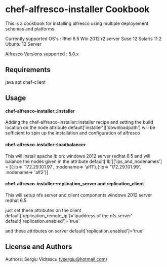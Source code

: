 chef-alfresco-installer Cookbook
======================
This is a cookbook for installing alfresco using multiple deployement schemas and platforms

Currently supported OS's :
Rhel 6.5
Win 2012 r2 server
Suse 12
Solaris 11.2
Ubuntu 12 Server

Alfresco Versions supported :
5.0.x

Requirements
------------
java
apt
chef-client

Usage
-----
#### chef-alfresco-installer::installer

Adding the chef-alfresco-installer::installer recipe and setting the build location on the node attribute
default['installer']['downloadpath'] will be sufficient to spin up the installation and configuration of alfresco

#### chef-alfresco-installer::loadbalancer

This will install apache lb on:
windows 2012 server
redhat 6.5
and will balance the nodes given in the attribute
default['lb']['ips_and_nodenames'] = [{:ip=> '172.29.101.97', :nodename=> 'alf1'},{:ip=> '172.29.101.99', :nodename=> 'alf2'}]

#### chef-alfresco-installer::replication_server and replication_client

This will setup nfs server and client components
windows 2012 server
redhat 6.5

just set these attributes on the client
default['replication_remote_ip']='ipaddress of the nfs server' 
default['replication.enabled']='true'

and these attributes on server
default['replication.enabled']='true'

License and Authors
-------------------
Authors: Sergiu Vidrascu (vsergiu@hotmail.com)

